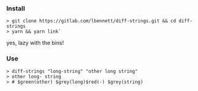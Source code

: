 ### Install

```
> git clone https://gitlab.com/lbennett/diff-strings.git && cd diff-strings
> yarn && yarn link`
```

yes, lazy with the bins!


### Use

```
> diff-strings "long-string" "other long string"
> other long- string
> # $green(other) $grey(long)$red(-) $grey(string)
```